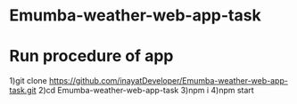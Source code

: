 # Emumba-weather-web-app-task
# Run procedure of app
1)git clone https://github.com/inayatDeveloper/Emumba-weather-web-app-task.git
2)cd Emumba-weather-web-app-task
3)npm i
4)npm start
